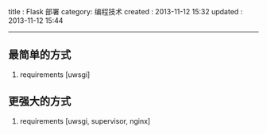 title : Flask 部署
category: 编程技术
created : 2013-11-12 15:32
updated : 2013-11-12 15:44
**********


最简单的方式
------------
1. requirements [uwsgi]


更强大的方式
------------
1. requirements [uwsgi, supervisor, nginx]
